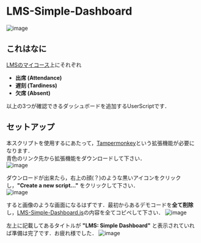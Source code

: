 # LMS-Simple-Dashboard
![image](https://github.com/SoraMineg/lms/assets/103377853/49966d6c-cc92-408a-8a95-a809d42da904)
## これはなに
[LMSのマイコース](https://lms-tokyo.iput.ac.jp/my/courses.php)上にそれぞれ
 - **出席 (Attendance)**
 - **遅刻 (Tardiness)**
 - **欠席 (Absent)** <br>
 
以上の3つが確認できるダッシュボードを追加するUserScriptです．

## セットアップ
本スクリプトを使用するにあたって，[Tampermonkey](https://chromewebstore.google.com/detail/dhdgffkkebhmkfjojejmpbldmpobfkfo)という拡張機能が必要になります．<br>
青色のリンク先から拡張機能をダウンロードして下さい．<br>
![image](https://github.com/SoraMineg/lms/assets/103377853/b0390e3c-73fe-429e-8398-e24bd8cd6f45)

ダウンロードが出来たら，右上の顔(？)のような黒いアイコンをクリックし，**"Create a new script..."** をクリックして下さい．<br>
![image](https://github.com/SoraMineg/lms/assets/103377853/60665e57-b370-473b-996b-62d89ab1d906)

すると画像のような画面になるはずです．最初からあるデモコードを**全て削除**し，[LMS-Simple-Dashboard.js](https://github.com/SoraMineg/lms/blob/main/LMS-Simple-Dashboard.js)の内容を全てコピペして下さい．
![image](https://github.com/SoraMineg/lms/assets/103377853/fdd7d9bc-8897-4aef-893e-6fc67829751f)

左上に記載してあるタイトルが **"LMS: Simple Dashboard"** と表示されていれば準備は完了です．お疲れ様でした．
![image](https://github.com/SoraMineg/lms/assets/103377853/1915bc11-a884-4383-8adc-ebdcdbba5f21)
